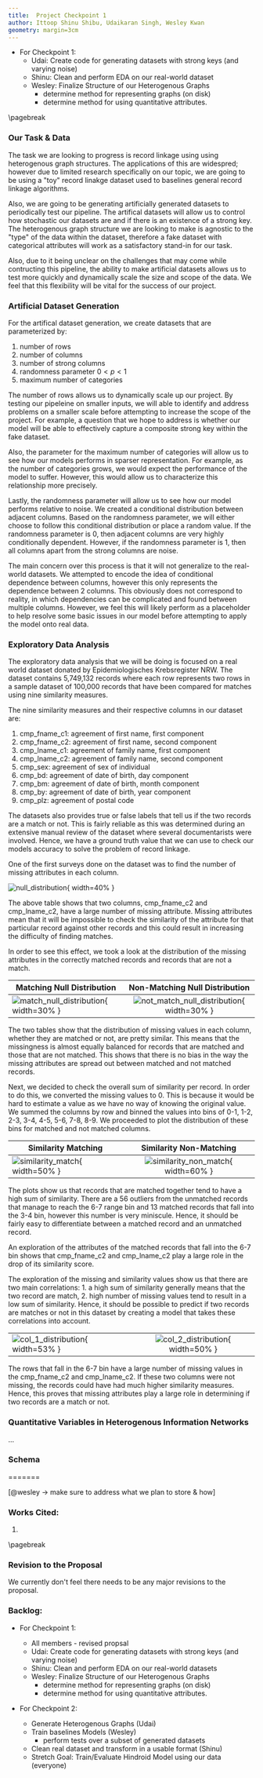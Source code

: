```yaml
---
title:  Project Checkpoint 1
author: Ittoop Shinu Shibu, Udaikaran Singh, Wesley Kwan
geometry: margin=3cm
---
```


- For Checkpoint 1:
	- Udai: Create code for generating datasets with strong keys (and varying noise)
	- Shinu: Clean and perform EDA on our real-world dataset
	- Wesley: Finalize Structure of our Heterogenous Graphs
		- determine method for representing graphs (on disk)
		- determine method for using quantitative attributes.

\pagebreak

### Our Task & Data

The task we are looking to progress is record linkage using using heterogenous graph structures. The applications of this are widespred; however due to limited research specifically on our topic, we are going to be using a "toy" record linakge dataset used to baselines general record linkage algorithms.

Also, we are going to be generating artificially generated datasets to periodically test our pipeline. The artifical datasets will allow us to control how stochastic our datasets are and if there is an existence of a strong key. The heterogenous graph structure we are looking to make is agnostic to the "type" of the data within the dataset, therefore a fake dataset with categorical attributes will work as a satisfactory stand-in for our task. 

Also, due to it being unclear on the challenges that may come while contructing this pipeline, the ability to make artificial datasets allows us to test more quickly and dynamically scale the size and scope of the data. We feel that this flexibility will be vital for the success of our project.

### Artificial Dataset Generation

For the artifical dataset generation, we create datasets that are parameterized by:

1. number of rows
2. number of columns
3. number of strong columns
4. randomness parameter $0 < p < 1$
5. maximum number of categories

The number of rows allows us to dynamically scale up our project. By testing our pipeleine on smaller inputs, we will able to identify and address problems on a smaller scale before attempting to increase the scope of the project. For example, a question that we hope to address is whether our model will be able to effectively capture a composite strong key within the fake dataset. 

Also, the parameter for the maximum number of categories will allow us to see how our models performs in sparser representation. For example, as the number of categories grows, we would expect the performance of the model to suffer. However, this would allow us to characterize this relationship more precisely.

Lastly, the randomness parameter will allow us to see how our model performs relative to noise. We created a conditional distribution between adjacent columns. Based on the randomness parameter, we will either choose to follow this conditional distribution or place a random value. If the randomness parameter is 0, then adjacent columns are very highly conditionally dependent. However, if the randomness parameter is 1, then all columns apart from the strong columns are noise.

The main concern over this process is that it will not generalize to the real-world datasets. We attempted to encode the idea of conditional dependence between columns, however this only represents the dependence between 2 columns. This obviously does not correspond to reality, in which dependencies can be complicated and found between multiple columns. However, we feel this will likely perform as a placeholder to help resolve some basic issues in our model before attempting to apply the model onto real data.


### Exploratory Data Analysis

The exploratory data analysis that we will be doing is focused on a real world dataset donated by Epidemiologisches Krebsregister NRW. The dataset contains 5,749,132 records where each row represents two rows in a sample dataset of 100,000 records that have been compared for matches using nine similarity measures.

The nine similarity measures and their respective columns in our dataset are:

1. cmp_fname_c1: agreement of first name, first component
2. cmp_fname_c2: agreement of first name, second component
3. cmp_lname_c1: agreement of family name, first component
4. cmp_lname_c2: agreement of family name, second component
5. cmp_sex: agreement of sex of individual
6. cmp_bd: agreement of date of birth, day component
7. cmp_bm: agreement of date of birth, month component
8. cmp_by: agreement of date of birth, year component
9. cmp_plz: agreement of postal code

The datasets also provides true or false labels that tell us if the two records are a match or not. This is fairly reliable as this was determined during an extensive manual review of the dataset where several documentarists were involved. Hence, we have a ground truth value that we can use to check our models accuracy to solve the problem of record linkage.

One of the first surveys done on the dataset was to find the number of missing attributes in each column.

![null_distribution](./images/null_distribution.PNG){ width=40% }

The above table shows that two columns, cmp_fname_c2 and cmp_lname_c2, have a large number of missing attribute. Missing attributes mean that it will be impossible to check the similarity of the attribute for that particular record against other records and this could result in increasing the difficulty of finding matches.

In order to see this effect, we took a look at the distribution of the missing attributes in the correctly matched records and records that are not a match.

| Matching Null Distribution        | Non-Matching Null Distribution           |
| ------------- |:-------------:|
| ![match_null_distribution](./images/match_null_distribution.PNG){ width=30% }     | ![not_match_null_distribution](./images/not_match_null_distribution.PNG){ width=30% }|


The two tables show that the distribution of missing values in each column, whether they are matched or not, are pretty similar. This means that the missingness is almost equally balanced for records that are matched and those that are not matched. This shows that there is no bias in the way the missing attributes are spread out between matched and not matched records.

Next, we decided to check the overall sum of similarity per record. In order to do this, we converted the missing values to 0. This is because it would be hard to estimate a value as we have no way of knowing the original value.
We summed the columns by row and binned the values into bins of 0-1, 1-2, 2-3, 3-4, 4-5, 5-6, 7-8, 8-9. We proceeded to plot the distribution of these bins for matched and not matched columns.

| Similarity Matching        | Similarity Non-Matching           |
| ------------- |:-------------:|
| ![similarity_match](./images/similarity_match.PNG){ width=50% }    | ![similarity_non_match](./images/similarity_non_match.PNG){ width=60% }|

The plots show us that records that are matched together tend to have a high sum of similarity. There are a 56 outliers from the unmatched records that manage to reach the 6-7 range bin and 13 matched records that fall into the 3-4 bin, however this number is very miniscule. Hence, it should be fairly easy to differentiate between a matched record and an unmatched record.

An exploration of the attributes of the matched records that fall into the 6-7 bin shows that cmp_fname_c2 and cmp_lname_c2 play a large role in the drop of its similarity score.

The exploration of the missing and similarity values show us that there are two main correlations: 1. a high sum of similarity generally means that the two record are match, 2. high number of missing values tend to result in a low sum of similarity. Hence, it should be possible to predict if two records are matches or not in this dataset by creating a model that takes these correlations into account.


|          |             |
| ------------- |:-------------:|
| ![col_1_distribution](./images/col_1_distribution.PNG){ width=53% }    | ![col_2_distribution](./images/col_2_distribution.PNG){ width=50% }|

The rows that fall in the 6-7 bin have a large number of missing values in the cmp_fname_c2 and cmp_lname_c2. If these two columns were not missing, the records could have had much higher similarity measures. Hence, this proves that missing attributes play a large role in determining if two records are a match or not.

### Quantitative Variables in Heterogenous Information Networks

...

### Schema
=======

[@wesley -> make sure to address what we plan to store & how]


### Works Cited:

1.

\pagebreak

### Revision to the Proposal

We currently don't feel there needs to be any major revisions to the proposal. 

### Backlog:

- For Checkpoint 1:
	- All members - revised propsal
	- Udai: Create code for generating datasets with strong keys (and varying noise)
	- Shinu: Clean and perform EDA on our real-world datasets
	- Wesley: Finalize Structure of our Heterogenous Graphs
		- determine method for representing graphs (on disk)
		- determine method for using quantitative attributes.

- For Checkpoint 2:
	- Generate Heterogenous Graphs (Udai)
	- Train baselines Models (Wesley)
		- perform tests over a subset of generated datasets
	- Clean real dataset and transform in a usable format (Shinu)
	- Stretch Goal: Train/Evaluate Hindroid Model using our data (everyone)
